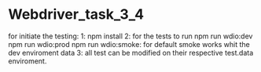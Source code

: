 # Webdriver_task_3_4

for initiate the testing:
1: npm install
2: for the tests to run 
    npm run wdio:dev
    npm run wdio:prod
    npm run wdio:smoke: for default smoke works whit the dev enviroment data 
3: all test can be modified on their respective test.data enviroment.